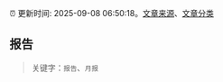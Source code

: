 :alarm_clock: 更新时间: 2025-09-08 06:50:18。[文章来源](/README.md)、[文章分类](/TAGS.md)

## 报告


> 关键字：`报告`、`月报`




